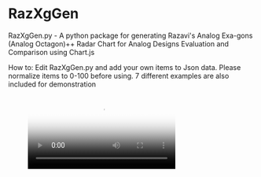 # RazXgGen

RazXgGen.py - A python package for generating Razavi's Analog Exa-gons (Analog Octagon)++ 
Radar Chart for Analog Designs Evaluation and Comparison using Chart.js

How to:
Edit RazXgGen.py and add your own items to Json data.
Please normalize items to 0-100 before using.
7 different examples are also included for demonstration

<!-- blank line -->
<figure class="video_container" width="800" height="600">
  <video controls="true" allowfullscreen="false" poster="video/octagon.png" >
    <source src="video/output.mp4" type="video/mp4">
  </video>
</figure>
<!-- blank line -->

